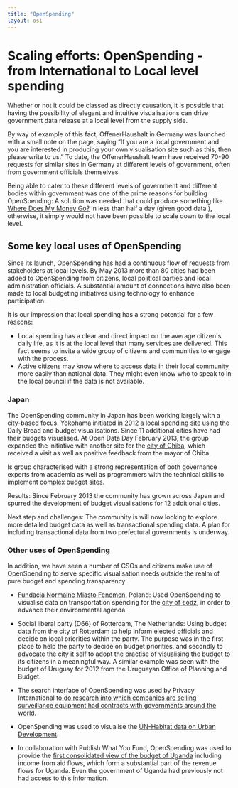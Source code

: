 ```yaml
---
title: "OpenSpending"
layout: osi
---
```


# Scaling efforts: OpenSpending - from International to Local level spending 

Whether or not it could be classed as directly causation, it is possible that having the possibility of elegant and intuitive visualisations can drive government data release at a local level from the supply side. 

By way of example of this fact, OffenerHaushalt in Germany was launched with a small note on the page, saying “If you are a local government and you are interested in producing your own visualisation site such as this, then please write to us.” To date, the OffenerHaushalt team have received 70-90 requests for similar sites in Germany at different levels of government, often from government officials themselves. 

Being able to cater to these different levels of government and different bodies within government was one of the prime reasons for building OpenSpending: A solution was needed that could produce something like <a href="http://wheredoesmymoneygo.org">Where Does My Money Go?</a> in less than half a day (given good data.), otherwise, it simply would not have been possible to scale down to the local level. 


## Some key local uses of OpenSpending 

Since its launch, OpenSpending has had a continuous flow of requests from stakeholders at local levels. By May 2013 more than 80 cities had been added to OpenSpending from citizens, local political parties and local administration officials. A substantial amount of connections have also been made to local budgeting initiatives using technology to enhance participation. 

It is our impression that local spending has a strong potential for a few reasons:

* Local spending has a clear and direct impact on the average citizen's daily life, as it is at the local level that many services are delivered. This fact seems to invite a wide group of citizens and communities to engage with the process.
* Active citizens may know where to access data in their local community more easily than national data. They might even know who to speak to in the local council if the data is not available.

### Japan

The OpenSpending community in Japan has been working largely with a city-based focus. Yokohama initiated in 2012 a <a href="http://spending.jp/">local spending site</a> using the Daily Bread and budget visualisations. Since 11 additional cities have had their budgets visualised. At Open Data Day February 2013, the group expanded the initiative with another site for the <a href="http://chiba.spending.jp/">city of Chiba</a>, which received a visit as well as positive feedback from the mayor of Chiba.

Is group characterised with a strong representation of both governance experts from academia as well as programmers with the technical skills to implement complex budget sites.  

Results: Since February 2013 the community has grown across Japan and spurred the development of budget visualisations for 12 additional cities. 

Next step and challenges: The community is will now looking to explore more detailed budget data as well as transactional spending data. A plan for including transactional data from two prefectural governments is underway. 

### Other uses of OpenSpending

In addition, we have seen a number of CSOs and citizens make use of OpenSpending to serve specific visualisation needs outside the realm of pure budget and spending transparency.  

* <a href="http://www.fundacjafenomen.pl/">Fundacja Normalne Miasto Fenomen</a>, Poland: Used OpenSpending to visualise data on transportation spending for the <a href="http://www.google.com/url?q=http%3A%2F%2Fopenspending.org%2Flodz_2013_transport_budget&sa=D&sntz=1&usg=AFQjCNGQheo8Wg1kQ7ztn27o2k7TqcsV8Q">city of  Łódź</a>, in order to advance their environmental agenda. 
	
* Social liberal party (D66) of Rotterdam, The Netherlands: Using budget data from the city of Rotterdam to help inform elected officials and decide on local priorities within the party. The purpose was in the first place to help the party to decide on budget priorities, and secondly to advocate the city it self to adopt the practise of visualising the budget to its citizens in a meaningful way. A similar example was seen with the budget of Uruguay for 2012 from the Uruguayan Office of Planning and Budget. 

* The search interface of OpenSpending was used by Privacy International <a href="http://community.openspending.org/2012/02/how-spending-stories-fact-checks-big-brother-the-wiretappers-ball/">to do research into which companies are selling surveillance equipment had contracts with governments around the world</a>. 

* OpenSpending was used to visualise the <a href="http://community.openspending.org/2013/04/visualising-urban-development-data-at-un-habitat/">UN-Habitat data on Urban Development</a>.  

* In collaboration with Publish What You Fund, OpenSpending was used to provide the <a href="http://publishwhatyoufund.org/uganda/#/~/aid-and-domestic-spending-in-uganda-br----usd-">first consolidated view of the budget of Uganda</a> including income from aid flows, which form a substantial part of the revenue flows for Uganda. Even the government of Uganda had previously not had access to this information. 

